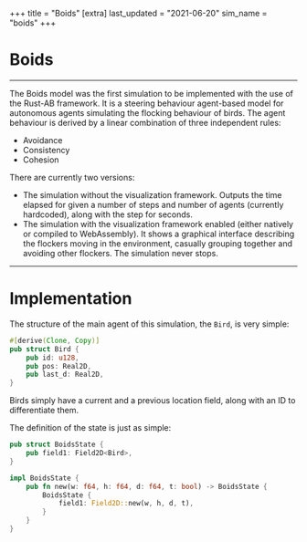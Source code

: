 +++
title = "Boids"
[extra]
last_updated = "2021-06-20"
sim_name = "boids"
+++

# Boids

---

The Boids model was the first simulation to be implemented with the use of the Rust-AB framework. It is a steering behaviour
agent-based model for autonomous agents simulating the flocking behaviour of birds. The agent behaviour is derived by a linear
combination of three independent rules:
- Avoidance
- Consistency
- Cohesion

There are currently two versions:

- The simulation without the visualization framework. Outputs the time elapsed for given a number of steps and number of
  agents (currently hardcoded), along with the step for seconds.
- The simulation with the visualization framework enabled (either natively or compiled to WebAssembly). It shows a
  graphical interface describing the flockers moving in the environment, casually grouping together and avoiding other
  flockers. The simulation never stops.
  
---

# Implementation

The structure of the main agent of this simulation, the `Bird`, is very simple:
```rs
#[derive(Clone, Copy)]
pub struct Bird {
    pub id: u128,
    pub pos: Real2D,
    pub last_d: Real2D,
}
```

Birds simply have a current and a previous location field, along with an ID to differentiate them.

The definition of the state is just as simple:
```rs
pub struct BoidsState {
    pub field1: Field2D<Bird>,
}

impl BoidsState {
    pub fn new(w: f64, h: f64, d: f64, t: bool) -> BoidsState {
        BoidsState {
            field1: Field2D::new(w, h, d, t),
        }
    }
}
```
